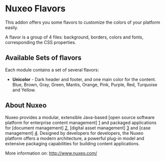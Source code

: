 # Nuxeo Flavors

This addon offers you some flavors to customize the colors of your platform easily.

A flavor is a group of 4 files: background, borders, colors and fonts, corresponding the CSS properties.

## Available Sets of flavors

Each module contains a set of several flavors:

* **Unicolor** - Dark header and footer, and one main color for the content.
Blue, Brown, Gray, Green, Mantis, Orange, Pink, Purple, Red, Turquoise and Yellow.

## About Nuxeo

Nuxeo provides a modular, extensible Java-based [open source software platform for enterprise content management] [1] and packaged applications for [document management] [2], [digital asset management] [3] and [case management] [4]. Designed by developers for developers, the Nuxeo platform offers a modern architecture, a powerful plug-in model and extensive packaging capabilities for building content applications.

[1]: http://www.nuxeo.com/en/products/ep
[2]: http://www.nuxeo.com/en/products/document-management
[3]: http://www.nuxeo.com/en/products/dam
[4]: http://www.nuxeo.com/en/products/case-management

More information on: <http://www.nuxeo.com/>